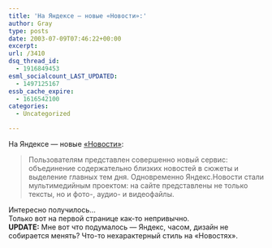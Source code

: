 ```yaml
---
title: 'На Яндексе — новые «Новости»:'
author: Gray
type: posts
date: 2003-07-09T07:46:22+00:00
excerpt:
url: /3410
dsq_thread_id:
  - 1916849453
esml_socialcount_LAST_UPDATED:
  - 1497125167
essb_cache_expire:
  - 1616542100
categories:
  - Uncategorized

---
```








На Яндексе &#8212; новые <a href="http://news.yandex.ru/" target="_blank">&#171;Новости&#187;</a>:

> Пользователям представлен совершенно новый сервис: объединение содержательно близких новостей в сюжеты и выделение главных тем дня. Одновременно Яндекс.Новости стали мультимедийным проектом: на сайте представлены не только тексты, но и фото-, аудио- и видеофайлы. 

Интересно получилось&#8230;  
Только вот на первой странице как-то непривычно.  
**UPDATE:** Мне вот что подумалось &#8212; Яндекс, часом, дизайн не собирается менять? Что-то нехарактерный стиль на &#171;Новостях&#187;.